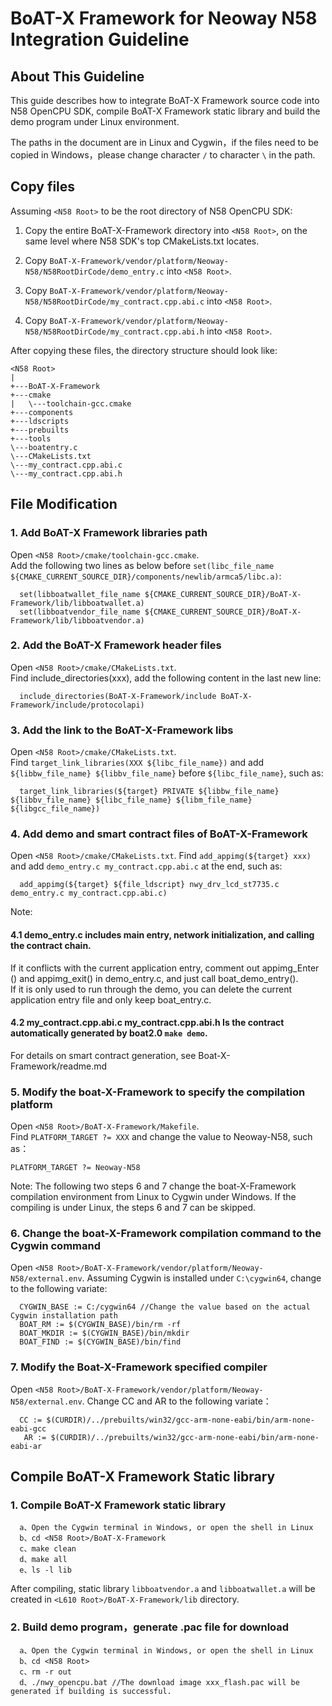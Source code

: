 # BoAT-X Framework for Neoway N58 Integration Guideline


## About This Guideline

This guide describes how to integrate BoAT-X Framework source code into N58 OpenCPU SDK, compile BoAT-X Framework static library and build the demo program under Linux environment.

The paths in the document are in Linux and Cygwin，if the files need to be copied in Windows，please change character `/` to character `\` in the path.

## Copy files

Assuming `<N58 Root>` to be the root directory of N58 OpenCPU SDK:

1. Copy the entire BoAT-X-Framework directory into `<N58 Root>`, on the same level where N58 SDK's top CMakeLists.txt locates.

2. Copy `BoAT-X-Framework/vendor/platform/Neoway-N58/N58RootDirCode/demo_entry.c` into `<N58 Root>`.

3. Copy `BoAT-X-Framework/vendor/platform/Neoway-N58/N58RootDirCode/my_contract.cpp.abi.c` into `<N58 Root>`.

3. Copy `BoAT-X-Framework/vendor/platform/Neoway-N58/N58RootDirCode/my_contract.cpp.abi.h` into `<N58 Root>`.


After copying these files, the directory structure should look like:

```
<N58 Root>
|  
+---BoAT-X-Framework  
+---cmake  
|   \---toolchain-gcc.cmake  
+---components  
+---ldscripts  
+---prebuilts  
+---tools  
\---boatentry.c  
\---CMakeLists.txt  
\---my_contract.cpp.abi.c  
\---my_contract.cpp.abi.h  
```


## File Modification

### 1. Add BoAT-X Framework libraries path

   Open `<N58 Root>/cmake/toolchain-gcc.cmake`.  
   Add the following two lines as below before `set(libc_file_name ${CMAKE_CURRENT_SOURCE_DIR}/components/newlib/armca5/libc.a)`:

      set(libboatwallet_file_name ${CMAKE_CURRENT_SOURCE_DIR}/BoAT-X-Framework/lib/libboatwallet.a)
      set(libboatvendor_file_name ${CMAKE_CURRENT_SOURCE_DIR}/BoAT-X-Framework/lib/libboatvendor.a)


### 2. Add the BoAT-X Framework header files
   Open `<N58 Root>/cmake/CMakeLists.txt`.  
   Find include_directories(xxx), add the following content in the last new line:

      include_directories(BoAT-X-Framework/include BoAT-X-Framework/include/protocolapi)


### 3. Add the link to the BoAT-X-Framework libs

   Open `<N58 Root>/cmake/CMakeLists.txt`.  
   Find `target_link_libraries(XXX ${libc_file_name})` and add `${libbw_file_name} ${libbv_file_name}` before `${libc_file_name}`, such as:

      target_link_libraries(${target} PRIVATE ${libbw_file_name} ${libbv_file_name} ${libc_file_name} ${libm_file_name} ${libgcc_file_name})


### 4. Add demo and smart contract files of BoAT-X-Framework
   Open `<N58 Root>/cmake/CMakeLists.txt`. 
   Find `add_appimg(${target} xxx)` and add `demo_entry.c my_contract.cpp.abi.c` at the end, such as:

      add_appimg(${target} ${file_ldscript} nwy_drv_lcd_st7735.c demo_entry.c my_contract.cpp.abi.c) 

Note:  
#### 4.1 demo_entry.c includes main entry, network initialization, and calling the contract chain.  
   If it conflicts with the current application entry, comment out appimg_Enter () and appimg_exit() in demo_entry.c, and just call boat_demo_entry().  
   If it is only used to run through the demo, you can delete the current application entry file and only keep boat_entry.c.  
#### 4.2 my_contract.cpp.abi.c my_contract.cpp.abi.h Is the contract automatically generated by boat2.0 `make demo`.  
   For details on smart contract generation, see Boat-X-Framework/readme.md  

### 5. Modify the boat-X-Framework to specify the compilation platform

   Open `<N58 Root>/BoAT-X-Framework/Makefile`.  
   Find `PLATFORM_TARGET ?= XXX` and change the value to Neoway-N58, such as：  
  	
	PLATFORM_TARGET ?= Neoway-N58  


Note: The following two steps 6 and 7 change the boat-X-Framework compilation environment from Linux to Cygwin under Windows. If the compiling is under Linux, the steps 6 and 7 can be skipped.


### 6. Change the boat-X-Framework compilation command to the Cygwin command

   Open `<N58 Root>/BoAT-X-Framework/vendor/platform/Neoway-N58/external.env`. Assuming Cygwin is installed under `C:\cygwin64`, change to the following variate: 
  	
      CYGWIN_BASE := C:/cygwin64 //Change the value based on the actual Cygwin installation path   
      BOAT_RM := $(CYGWIN_BASE)/bin/rm -rf  
      BOAT_MKDIR := $(CYGWIN_BASE)/bin/mkdir  
      BOAT_FIND := $(CYGWIN_BASE)/bin/find  

### 7. Modify the Boat-X-Framework specified compiler

   Open `<N58 Root>/BoAT-X-Framework/vendor/platform/Neoway-N58/external.env`. Change CC and AR to the following variate：

      CC := $(CURDIR)/../prebuilts/win32/gcc-arm-none-eabi/bin/arm-none-eabi-gcc  
  	   AR := $(CURDIR)/../prebuilts/win32/gcc-arm-none-eabi/bin/arm-none-eabi-ar  

## Compile BoAT-X Framework Static library

### 1. Compile BoAT-X Framework static library

      a、Open the Cygwin terminal in Windows, or open the shell in Linux 
      b、cd <N58 Root>/BoAT-X-Framework  
      c、make clean  
      d、make all  
      e、ls -l lib 

   After compiling, static library `libboatvendor.a` and `libboatwallet.a` will be created in `<L610 Root>/BoAT-X-Framework/lib` directory.


### 2. Build demo program，generate .pac file for download

      a、Open the Cygwin terminal in Windows, or open the shell in Linux 
      b、cd <N58 Root>  
      c、rm -r out  
      d、./nwy_opencpu.bat //The download image xxx_flash.pac will be generated if building is successful.


